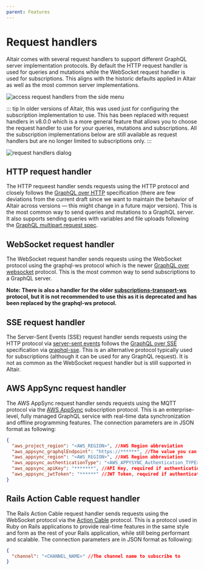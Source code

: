 ```yaml
---
parent: Features
---
```


# Request handlers

Altair comes with several request handlers to support different GraphQL server implementation protocols. By default the HTTP request handler is used for queries and mutations while the WebSocket request handler is used for subscriptions. This aligns with the historic defaults applied in Altair as well as the most common server implementations.

![access request handlers from the side menu](/assets/img/docs/request-handlers-sidemenu.png)

::: tip
In older versions of Altair, this was used just for configuring the subscription implementation to use. This has been replaced with request handlers in v8.0.0 which is a more general feature that allows you to choose the request handler to use for your queries, mutations and subscriptions. All the subscription implementations below are still available as request handlers but are no longer limited to subscriptions only.
:::

![request handlers dialog](/assets/img/docs/request-handlers-dialog.png)

## HTTP request handler

The HTTP requeest handler sends requests using the HTTP protocol and closely follows the [GraphQL over HTTP](https://graphql.github.io/graphql-over-http/draft/) specification (there are few deviations from the current draft since we want to maintain the behavior of Altair across versions &mdash; this might change in a future major version). This is the most common way to send queries and mutations to a GraphQL server. It also supports sending queries with variables and file uploads following the [GraphQL multipart request spec](https://github.com/jaydenseric/graphql-multipart-request-spec).

## WebSocket request handler

The WebSocket request handler sends requests using the WebSocket protocol using the graphql-ws protocol which is the newer [GraphQL over websocket](https://github.com/graphql/graphql-over-http/blob/d80afd45782b40a9a8447fcff3d772689d83df56/rfcs/GraphQLOverWebSocket.md) protocol. This is the most common way to send subscriptions to a GraphQL server.

**Note: There is also a handler for the older [subscriptions-transport-ws](https://github.com/apollographql/subscriptions-transport-ws/blob/master/PROTOCOL.md) protocol, but it is not recommended to use this as it is deprecated and has been replaced by the graphql-ws protocol.**

## SSE request handler

The Server-Sent Events (SSE) request handler sends requests using the HTTP protocol via [server-sent events](https://html.spec.whatwg.org/multipage/server-sent-events.html) follows the [GraphQL over SSE](https://github.com/graphql/graphql-over-http/blob/d80afd45782b40a9a8447fcff3d772689d83df56/rfcs/GraphQLOverSSE.md) specification via [graphql-sse](https://github.com/enisdenjo/graphql-sse). This is an alternative protocol typically used for subscriptions (although it can be used for any GraphQL request). It is not as common as the WebSocket request handler but is still supported in Altair.

## AWS AppSync request handler

The AWS AppSync request handler sends requests using the MQTT protocol via the [AWS AppSync](https://docs.aws.amazon.com/appsync/latest/devguide/welcome.html) subscription protocol. This is an enterprise-level, fully managed GraphQL service with real-time data synchronization and offline programming features. The connection parameters are in JSON format as following:

```json
{
  "aws_project_region": "<AWS_REGION>", //AWS Region abbreviation
  "aws_appsync_graphqlEndpoint": "https://******", //The value you can copy from AWS AppSync Endpoint, please use the HTTPS value
  "aws_appsync_region": "<AWS_REGION>", //AWS Region abbreviation
  "aws_appsync_authenticationType": "<AWS_APPYSYNC_Authentication_TYPE>", //API_KEY, OPENID_CONNECT or AMAZON_COGNITO_USER_POOLS (IAM is not supported)
  "aws_appsync_apiKey": "*******", //API Key, required if authentication type = API_KEY,
  "aws_appsync_jwtToken": "******" //JWT Token, required if authentication type = OPENID_CONNECT or AMAZON_COGNITO_USER_POOLS
}
```

## Rails Action Cable request handler

The Rails Action Cable request handler sends requests using the WebSocket protocol via the [Action Cable](https://guides.rubyonrails.org/action_cable_overview.html) protocol. This is a protocol used in Ruby on Rails applications to provide real-time features in the same style and form as the rest of your Rails application, while still being performant and scalable. The connection parameters are in JSON format as following:

```json
{
  "channel": "<CHANNEL_NAME>" //The channel name to subscribe to
}
```

